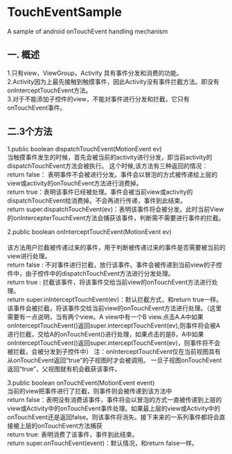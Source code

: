 # TouchEventSample
A sample of android onTouchEvent handling mechanism
## 一. 概述
1.只有view，ViewGroup，Activity 具有事件分发和消费的功能。
<br/>2.Activity因为上最先接触到触摸事件，因此Activity没有事件拦截方法。即没有onInterceptTouchEvent方法。
<br/>3.对于不能添加子控件的view，不能对事件进行分发和拦截，它只有onTouchEvent事件。
 
## 二.3个方法
1.public boolean dispatchTouchEvent(MotionEvent ev)
<br/>
当触摸事件发生的时候，首先会被当前的activity进行分发，即当前activity的dispatchTouchEvent方法会被执行。
这个时候,该方法有三种返回的情况：
<br/>return false： 表明事件不会被进行分发。事件会以冒泡的方式被传递给上层的view或activity的onTouchEvent方法进行消费掉。
<br/>return true：表明该事件已经被处理。事件会被当前view或activity的dispatchTouchEvent给消费掉。不会再进行传递，事件到此结束。
<br/>return super.dispatchTouchEvent(ev)：表明该事件将会被分发。此时当前View的onIntercepterTouchEvent方法会捕获该事件，判断需不需要进行事件的拦截。

2.public boolean onInterceptTouchEvent(MotionEvent ev)     
<br/>该方法用户拦截被传递过来的事件，用于判断被传递过来的事件是否需要被当前的view进行处理。
<br/>return false : 不对事件进行拦截，放行该事件。事件会被传递到当前view的子控件中，由子控件中的dispatchTouchEvent方法进行分发处理。
<br/>return true : 拦截该事件，将该事件交给当前view的onTouchEvent方法进行处理。
<br/>return super.inInterceptTouchEvent(ev)：默认拦截方式，和return true一样。该事件会被拦截，将该事件交给当前view的onTouchEvent方法进行处理。（这里需要有一点说明，当有两个view。A view中有一个B view.点击A.A中如果onInterceptTouchEvent()返回super.interceptTouchEvent(ev),则事件将会被A进行拦截，交给A的onTouchEvent()进行处理，如果点击的是B，A中如果onInterceptTouchEvent()返回super.interceptTouchEvent(ev)，则事件将不会被拦截，会被分发到子控件中）
注：onInterceptTouchEvent仅在当前视图具有从onTouchEvent返回“true”的子视图时才会被调用。 一旦子视图onTouchEvent返回“true”，父视图就有机会截获该事件。
 
3.public boolean onTouchEvent(MotionEvent event)
<br/>当前的view把事件进行了拦截，则事件则会被传递到该方法中
<br/>return false：表明没有消费该事件，事件将会以冒泡的方式一直被传递到上层的view或Activity中的onTouchEvent事件处理。如果最上层的view或Activity中的onTouchEvent还是返回false。则该事件将消失。接下来来的一系列事件都将会直接被上层的onTouchEvent方法捕获
<br/>return true: 表明消费了该事件，事件到此结束。
<br/>return super.onTouchEvent(event)：默认情况，和return false一样。

